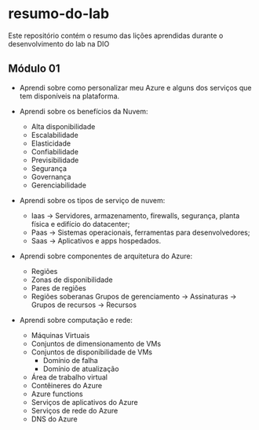 # resumo-do-lab
Este repositório contém o resumo das lições aprendidas durante o desenvolvimento do lab na DIO

## Módulo 01
- Aprendi sobre como personalizar meu Azure e alguns dos serviços que tem disponíveis na plataforma.

- Aprendi sobre os benefícios da Nuvem:
  - Alta disponibilidade
  - Escalabilidade
  - Elasticidade
  - Confiabilidade
  - Previsibilidade
  - Segurança
  - Governança
  - Gerenciabilidade

- Aprendi sobre os tipos de serviço de nuvem:
  - Iaas -> Servidores, armazenamento, firewalls, segurança, planta física e edifício do datacenter;
  - Paas -> Sistemas operacionais, ferramentas para desenvolvedores;
  - Saas -> Aplicativos e apps hospedados.

- Aprendi sobre componentes de arquitetura do Azure:
  - Regiões
  - Zonas de disponibilidade
  - Pares de regiões
  - Regiões soberanas
   Grupos de gerenciamento -> Assinaturas -> Grupos de recursos -> Recursos

- Aprendi sobre computação e rede:
  - Máquinas Virtuais
  - Conjuntos de dimensionamento de VMs
  - Conjuntos de disponibilidade de VMs
    - Domínio de falha
    - Domínio de atualização
  - Área de trabalho virtual
  - Contêineres do Azure
  - Azure functions
  - Serviços de aplicativos do Azure
  - Serviços de rede do Azure
  - DNS do Azure
